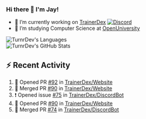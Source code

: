 ### Hi there 👋 I'm Jay!

- 🔭 I’m currently working on [TrainerDex](https://www.github.com/TrainerDex) [![Discord](https://discordapp.com/api/v6/guilds/364313717720219651/widget.png?style=shield)](http://discord.trainerdex.co.uk/)
- 🤔 I’m studying Computer Science at [OpenUniversity](http://www.open.ac.uk/courses/computing-it/degrees/bsc-computing-it-software-q62-soft)

![TurnrDev's Languages](https://github-readme-stats.vercel.app/api/top-langs/?username=TurnrDev&layout=compact&hide_border=true&title_color=1fa6aa&text_color=233247)
<br>
![TurnrDev's GitHub Stats](https://github-readme-stats.vercel.app/api?username=TurnrDev&show_icons=true&hide_border=true&count_private=true&include_all_commits=true&icon_color=1fa6aa&title_color=1fa6aa&text_color=233247)
<br>

## :zap: Recent Activity

<!--START_SECTION:activity-->
1. 💪 Opened PR [#92](https://github.com/TrainerDex/Website/pull/92) in [TrainerDex/Website](https://github.com/TrainerDex/Website)
2. 🎉 Merged PR [#90](https://github.com/TrainerDex/Website/pull/90) in [TrainerDex/Website](https://github.com/TrainerDex/Website)
3. ❗️ Opened issue [#75](https://github.com/TrainerDex/DiscordBot/issues/75) in [TrainerDex/DiscordBot](https://github.com/TrainerDex/DiscordBot)
4. 💪 Opened PR [#90](https://github.com/TrainerDex/Website/pull/90) in [TrainerDex/Website](https://github.com/TrainerDex/Website)
5. 🎉 Merged PR [#74](https://github.com/TrainerDex/DiscordBot/pull/74) in [TrainerDex/DiscordBot](https://github.com/TrainerDex/DiscordBot)
<!--END_SECTION:activity-->
